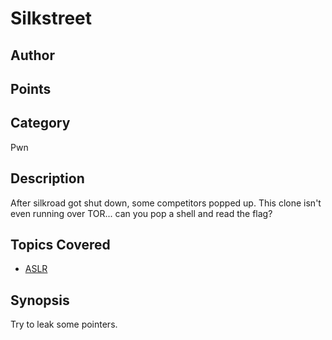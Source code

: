 # Silkstreet
## Author

## Points

## Category
Pwn
## Description
After silkroad got shut down, some competitors popped up.
This clone isn't even running over TOR... can you pop a shell and read the flag?
## Topics Covered

- [ASLR](/binary-exploitation/address-space-layout-randomization/)
## Synopsis

Try to leak some pointers. 